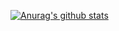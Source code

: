 [![Anurag's github stats](https://github-readme-stats.vercel.app/apiI-am-dreaminganuraghazra)](https://github.com/anuraghazra/github-readme-stats)


<!--
**I-am-dreaming/I-am-dreaming** is a ✨ _special_ ✨ repository because its `README.md` (this file) appears on your GitHub profile.

Here are some ideas to get you started:

- 🔭 I’m currently working on ...
- 🌱 I’m currently learning ...
- 👯 I’m looking to collaborate on ...
- 🤔 I’m looking for help with ...
- 💬 Ask me about ...
- 📫 How to reach me: ...
- 😄 Pronouns: ...
- ⚡ Fun fact: ...
-->

